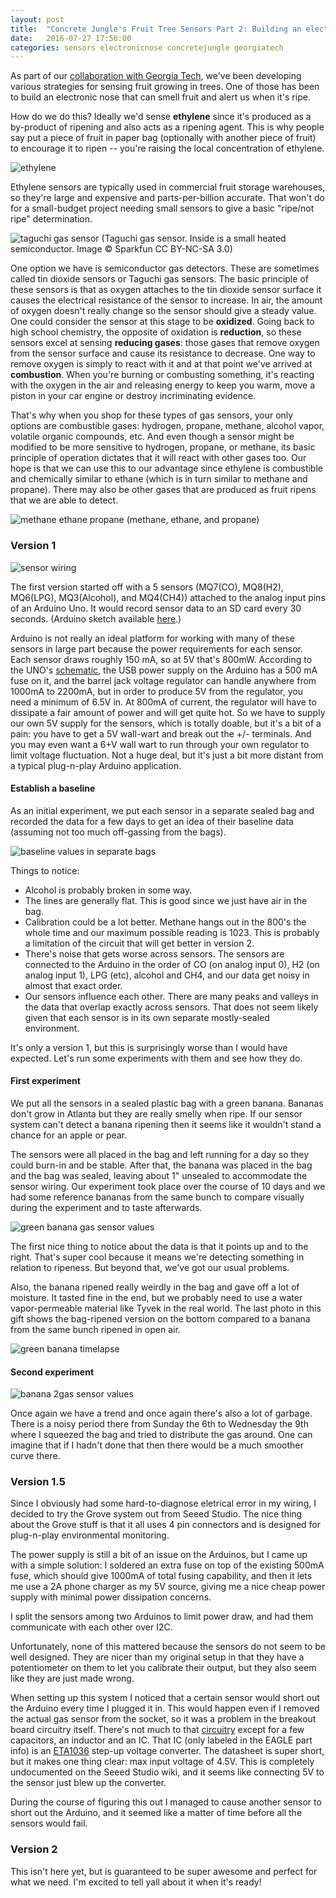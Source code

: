 ```yaml
---
layout: post
title:  "Concrete Jungle's Fruit Tree Sensors Part 2: Building an electronic nose"
date:   2016-07-27 17:56:00
categories: sensors electronicnose concretejungle georgiatech
---
```


As part of our [collaboration with Georgia Tech](//www.highcube.org/concrete-jungle-carl-disalvo-collaboration), we've been developing various strategies for sensing fruit growing in trees. One of those has been to build an electronic nose that can smell fruit and alert us when it's ripe.

How do we do this? Ideally we'd sense **ethylene** since it's produced as a by-product of ripening and also acts as a ripening agent. This is why people say put a piece of fruit in paper bag (optionally with another piece of fruit) to encourage it to ripen -- you're raising the local concentration of ethylene.

![ethylene](/images/ethylene.png)

Ethylene sensors are typically used in commercial fruit storage warehouses, so they're large and expensive and parts-per-billion accurate. That won't do for a small-budget project needing small sensors to give a basic "ripe/not ripe" determination.

![taguchi gas sensor](/images/gas-sensor.jpg)
(Taguchi gas sensor. Inside is a small heated semiconductor. Image © Sparkfun CC BY-NC-SA 3.0)

One option we have is semiconductor gas detectors. These are sometimes called tin dioxide sensors or Taguchi gas sensors. The basic principle of these sensors is that as oxygen attaches to the tin dioxide sensor surface it causes the electrical resistance of the sensor to increase. In air, the amount of oxygen doesn't really change so the sensor should give a steady value. One could consider the sensor at this stage to be **oxidized**. Going back to high school chemistry, the opposite of oxidation is **reduction**, so these sensors excel at sensing **reducing gases**: those gases that remove oxygen from the sensor surface and cause its resistance to decrease. One way to remove oxygen is simply to react with it and at that point we've arrived at **combustion**. When you're burning or combusting something, it's reacting with the oxygen in the air and releasing energy to keep you warm, move a piston in your car engine or destroy incriminating evidence.

That's why when you shop for these types of gas sensors, your only options are combustible gases: hydrogen, propane, methane, alcohol vapor, volatile organic compounds, etc. And even though a sensor might be modified to be more sensitive to hydrogen, propane, or methane, its basic principle of operation dictates that it will react with other gases too. Our hope is that we can use this to our advantage since ethylene is combustible and chemically similar to ethane (which is in turn similar to methane and propane). There may also be other gases that are produced as fruit ripens that we are able to detect.

![methane ethane propane](/images/methane-ethane-propane.png)
(methane, ethane, and propane)

### Version 1

![sensor wiring](/images/wiring.png)

The first version started off with a 5 sensors (MQ7(CO), MQ8(H2), MQ6(LPG), MQ3(Alcohol), and MQ4(CH4)) attached to the analog input pins of an Arduino Uno. It would record sensor data to an SD card every 30 seconds. (Arduino sketch available [here](https://github.com/PublicDesignWorkshop/Gas-Sensor-Sketch).)

Arduino is not really an ideal platform for working with many of these sensors in large part because the power requirements for each sensor. Each sensor draws roughly 150 mA, so at 5V that's 800mW. According to the UNO's [schematic](https://www.arduino.cc/en/uploads/Main/Arduino_Uno_Rev3-schematic.pdf), the USB power supply on the Arduino has a 500 mA fuse on it, and the barrel jack voltage regulator can handle anywhere from 1000mA to 2200mA, but in order to produce 5V from the regulator, you need a minimum of 6.5V in. At 800mA of current, the regulator will have to dissipate a fair amount of power and will get quite hot. So we have to supply our own 5V supply for the sensors, which is totally doable, but it's a bit of a pain: you have to get a 5V wall-wart and break out the +/- terminals. And you may even want a 6+V wall wart to run through your own regulator to limit voltage fluctuation. Not a huge deal, but it's just a bit more distant from a typical plug-n-play Arduino application.

#### Establish a baseline

As an initial experiment, we put each sensor in a separate sealed bag and recorded the data for a few days to get an idea of their baseline data (assuming not too much off-gassing from the bags).

![baseline values in separate bags](/images/baseline-separate-bags.png)

Things to notice:

* Alcohol is probably broken in some way.
* The lines are generally flat. This is good since we just have air in the bag.
* Calibration could be a lot better. Methane hangs out in the 800's the whole time and our maximum possible reading is 1023. This is probably a limitation of the circuit that will get better in version 2.
* There's noise that gets worse across sensors. The sensors are connected to the Arduino in the order of CO (on analog input 0), H2 (on analog input 1), LPG (etc), alcohol and CH4, and our data get noisy in almost that exact order.
* Our sensors influence each other. There are many peaks and valleys in the data that overlap exactly across sensors. That does not seem likely given that each sensor is in its own separate mostly-sealed environment.

It's only a version 1, but this is surprisingly worse than I would have expected. Let's run some experiments with them and see how they do.

#### First experiment

We put all the sensors in a sealed plastic bag with a green banana. Bananas don't grow in Atlanta but they are really smelly when ripe. If our sensor system can't detect a banana ripening then it seems like it wouldn't stand a chance for an apple or pear.

The sensors were all placed in the bag and left running for a day so they could burn-in and be stable. After that, the banana was placed in the bag and the bag was sealed, leaving about 1" unsealed to accommodate the sensor wiring. Our experiment took place over the course of 10 days and we had some reference bananas from the same bunch to compare visually during the experiment and to taste afterwards.

![green banana gas sensor values](/images/green-banana-dec13.png)

The first nice thing to notice about the data is that it points up and to the right. That's super cool because it means we're detecting something in relation to ripeness. But beyond that, we've got our usual problems.

Also, the banana ripened really weirdly in the bag and gave off a lot of moisture. It tasted fine in the end, but we probably need to use a water vapor-permeable material like Tyvek in the real world. The last photo in this gift shows the bag-ripened version on the bottom compared to a banana from the same bunch ripened in open air.

![green banana timelapse](/images/green-banana-progress.gif)

#### Second experiment

![banana 2gas sensor values](/images/banana-dec3.png)

Once again we have a trend and once again there's also a lot of garbage. There is a noisy period there from Sunday the 6th to Wednesday the 9th where I squeezed the bag and tried to distribute the gas around. One can imagine that if I hadn't done that then there would be a much smoother curve there.

### Version 1.5

Since I obviously had some hard-to-diagnose eletrical error in my wiring, I decided to try the Grove system out from Seeed Studio. The nice thing about the Grove stuff is that it all uses 4 pin connectors and is designed for plug-n-play environmental monitoring.

The power supply is still a bit of an issue on the Arduinos, but I came up with a simple solution: I soldered an extra fuse on top of the existing 500mA fuse, which should give 1000mA of total fusing capability, and then it lets me use a 2A phone charger as my 5V source, giving me a nice cheap power supply with minimal power dissipation concerns.

I split the sensors among two Arduinos to limit power draw, and had them communicate with each other over I2C.

Unfortunately, none of this mattered because the sensors do not seem to be well designed. They are nicer than my original setup in that they have a potentiometer on them to let you calibrate their output, but they also seem like they are just made wrong.

When setting up this system I noticed that a certain sensor would short out the Arduino every time I plugged it in. This would happen even if I removed the actual gas sensor from the socket, so it was a problem in the breakout board circuitry itself. There's not much to that [circuitry](http://www.seeedstudio.com/wiki/images/f/f2/Gas_Sensor_Schematic.pdf) except for a few capacitors, an inductor and an IC. That IC (only labeled in the EAGLE part info) is an [ETA1036](www.etasolution.com/upload/product/ETA1036.pdf) step-up voltage converter. The datasheet is super short, but it makes one thing clear: max input voltage of 4.5V. This is completely undocumented on the Seeed Studio wiki, and it seems like connecting 5V to the sensor just blew up the converter.

During the course of figuring this out I managed to cause another sensor to short out the Arduino, and it seemed like a matter of time before all the sensors would fail.

### Version 2

This isn't here yet, but is guaranteed to be super awesome and perfect for what we need. I'm excited to tell yall about it when it's ready!
